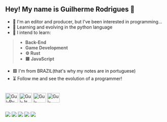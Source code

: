 ## Hey! My name is Guilherme Rodrigues 👋

- 🎥 I'm an editor and producer, but I've been interested in programming...
- 🐍 Learning and evolving in the python language
- 💼 I intend to learn:
>  - **Back-End**
>  - **Game Development**
>  - **⚙ Rust**
>  - **🟨 JavaScript**
- 🟩 I'm from BRAZIL(that's why my notes are in portuguese)
- ⏳ Follow me and see the evolution of a programmer!

<div style="display: inline_block"><br>
  <img align="center" alt="Gui-Py" height="30" width="40" src="https://cdn.jsdelivr.net/gh/devicons/devicon/icons/python/python-original.svg">
  <img align="center" alt="Gui-Js" height="30" width="40" src="https://cdn.jsdelivr.net/gh/devicons/devicon/icons/javascript/javascript-plain.svg">
  <img align="center" alt="Gui-HTML" height="30" width="40" src="https://cdn.jsdelivr.net/gh/devicons/devicon/icons/html5/html5-plain.svg">
  <img align="center" alt="Gui-CSS" height="30" width="40" src="https://cdn.jsdelivr.net/gh/devicons/devicon/icons/css3/css3-plain.svg">
</div> 

##

<div> 
  <a href="https://www.youtube.com/channel/UCSmt238QLKfKzQfRsonKSow" target="_blank"><img src="https://img.shields.io/badge/YouTube-FF0000?style=for-the-badge&logo=youtube&logoColor=white" target="_blank"></a>
  <a href="https://www.instagram.com/guinzena/" target="_blank"><img src="https://img.shields.io/badge/-Instagram-%23E4405F?style=for-the-badge&logo=instagram&logoColor=white" target="_blank"></a>
 	<a href="https://www.twitch.tv/guinzena" target="_blank"><img src="https://img.shields.io/badge/Twitch-9146FF?style=for-the-badge&logo=twitch&logoColor=white" target="_blank"></a>
  <a href="https://www.linkedin.com/in/guilhermemirandarodrigues/" target="_blank"><img src="https://img.shields.io/badge/-LinkedIn-%230077B5?style=for-the-badge&logo=linkedin&logoColor=white" target="_blank"></a> 
 <a href = "https://steamcommunity.com/profiles/76561198206358432/"><img src="https://img.shields.io/badge/Steam-000000?style=for-the-badge&logo=steam&logoColor=white" target="_blank"></a>
  
</div>
